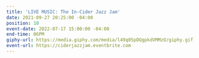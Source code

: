 ```yaml
---
title: 'LIVE MUSIC: The In-Cider Jazz Jam'
date: 2021-09-27 20:25:00 -04:00
position: 10
event-date: 2022-07-17 15:00:00 -04:00
end-time: 06PM
giphy-url: https://media.giphy.com/media/l49q05pDQgpkdVMMzO/giphy.gif
event-url: https://ciderjazzjam.eventbrite.com
---
```


